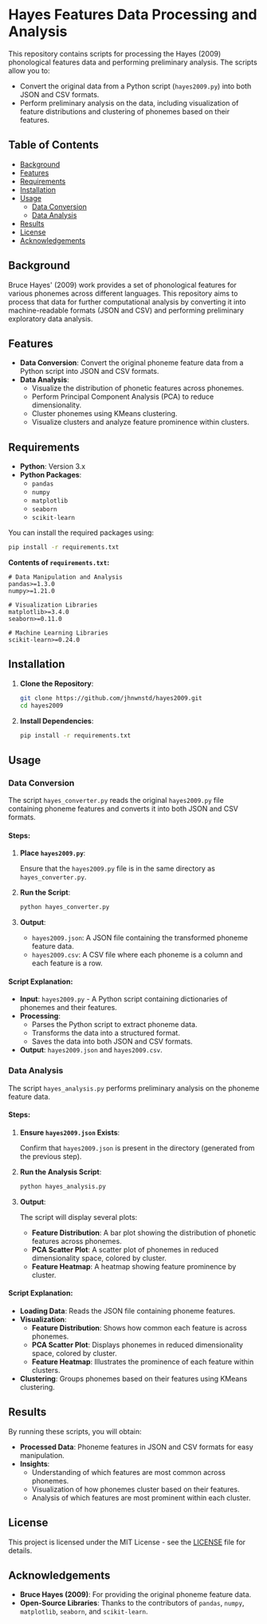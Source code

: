 # Hayes Features Data Processing and Analysis

This repository contains scripts for processing the Hayes (2009) phonological features data and performing preliminary analysis. The scripts allow you to:

- Convert the original data from a Python script (`hayes2009.py`) into both JSON and CSV formats.
- Perform preliminary analysis on the data, including visualization of feature distributions and clustering of phonemes based on their features.

## Table of Contents

- [Background](#background)
- [Features](#features)
- [Requirements](#requirements)
- [Installation](#installation)
- [Usage](#usage)
  - [Data Conversion](#data-conversion)
  - [Data Analysis](#data-analysis)
- [Results](#results)
- [License](#license)
- [Acknowledgements](#acknowledgements)

## Background

Bruce Hayes' (2009) work provides a set of phonological features for various phonemes across different languages. This repository aims to process that data for further computational analysis by converting it into machine-readable formats (JSON and CSV) and performing preliminary exploratory data analysis.

## Features

- **Data Conversion**: Convert the original phoneme feature data from a Python script into JSON and CSV formats.
- **Data Analysis**:
  - Visualize the distribution of phonetic features across phonemes.
  - Perform Principal Component Analysis (PCA) to reduce dimensionality.
  - Cluster phonemes using KMeans clustering.
  - Visualize clusters and analyze feature prominence within clusters.

## Requirements

- **Python**: Version 3.x
- **Python Packages**:
  - `pandas`
  - `numpy`
  - `matplotlib`
  - `seaborn`
  - `scikit-learn`

You can install the required packages using:

```bash
pip install -r requirements.txt
```

**Contents of `requirements.txt`:**

```plaintext
# Data Manipulation and Analysis
pandas>=1.3.0
numpy>=1.21.0

# Visualization Libraries
matplotlib>=3.4.0
seaborn>=0.11.0

# Machine Learning Libraries
scikit-learn>=0.24.0
```

## Installation

1. **Clone the Repository**:

   ```bash
   git clone https://github.com/jhnwnstd/hayes2009.git
   cd hayes2009
   ```

2. **Install Dependencies**:

   ```bash
   pip install -r requirements.txt
   ```

## Usage

### Data Conversion

The script `hayes_converter.py` reads the original `hayes2009.py` file containing phoneme features and converts it into both JSON and CSV formats.

#### Steps:

1. **Place `hayes2009.py`**:

   Ensure that the `hayes2009.py` file is in the same directory as `hayes_converter.py`.

2. **Run the Script**:

   ```bash
   python hayes_converter.py
   ```

3. **Output**:

   - `hayes2009.json`: A JSON file containing the transformed phoneme feature data.
   - `hayes2009.csv`: A CSV file where each phoneme is a column and each feature is a row.

#### Script Explanation:

- **Input**: `hayes2009.py` - A Python script containing dictionaries of phonemes and their features.
- **Processing**:
  - Parses the Python script to extract phoneme data.
  - Transforms the data into a structured format.
  - Saves the data into both JSON and CSV formats.
- **Output**: `hayes2009.json` and `hayes2009.csv`.

### Data Analysis

The script `hayes_analysis.py` performs preliminary analysis on the phoneme feature data.

#### Steps:

1. **Ensure `hayes2009.json` Exists**:

   Confirm that `hayes2009.json` is present in the directory (generated from the previous step).

2. **Run the Analysis Script**:

   ```bash
   python hayes_analysis.py
   ```

3. **Output**:

   The script will display several plots:

   - **Feature Distribution**: A bar plot showing the distribution of phonetic features across phonemes.
   - **PCA Scatter Plot**: A scatter plot of phonemes in reduced dimensionality space, colored by cluster.
   - **Feature Heatmap**: A heatmap showing feature prominence by cluster.

#### Script Explanation:

- **Loading Data**: Reads the JSON file containing phoneme features.
- **Visualization**:
  - **Feature Distribution**: Shows how common each feature is across phonemes.
  - **PCA Scatter Plot**: Displays phonemes in reduced dimensionality space, colored by cluster.
  - **Feature Heatmap**: Illustrates the prominence of each feature within clusters.
- **Clustering**: Groups phonemes based on their features using KMeans clustering.

## Results

By running these scripts, you will obtain:

- **Processed Data**: Phoneme features in JSON and CSV formats for easy manipulation.
- **Insights**:
  - Understanding of which features are most common across phonemes.
  - Visualization of how phonemes cluster based on their features.
  - Analysis of which features are most prominent within each cluster.

## License

This project is licensed under the MIT License - see the [LICENSE](LICENSE) file for details.

## Acknowledgements

- **Bruce Hayes (2009)**: For providing the original phoneme feature data.
- **Open-Source Libraries**: Thanks to the contributors of `pandas`, `numpy`, `matplotlib`, `seaborn`, and `scikit-learn`.